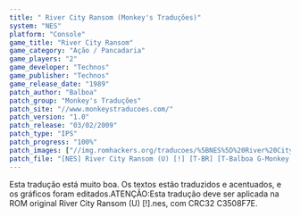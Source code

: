 ```yaml
---
title: " River City Ransom (Monkey's Traduções)"
system: "NES"
platform: "Console"
game_title: "River City Ransom"
game_category: "Ação / Pancadaria"
game_players: "2"
game_developer: "Technos"
game_publisher: "Technos"
game_release_date: "1989"
patch_author: "Balboa"
patch_group: "Monkey's Traduções"
patch_site: "//www.monkeystraducoes.com/"
patch_version: "1.0"
patch_release: "03/02/2009"
patch_type: "IPS"
patch_progress: "100%"
patch_images: ["//img.romhackers.org/traducoes/%5BNES%5D%20River%20City%20Ransom%20-%20Monkey's%20Tradu%C3%A7%C3%B5es%20-%201.png","//img.romhackers.org/traducoes/%5BNES%5D%20River%20City%20Ransom%20-%20Monkey's%20Tradu%C3%A7%C3%B5es%20-%202.png","//img.romhackers.org/traducoes/%5BNES%5D%20River%20City%20Ransom%20-%20Monkey's%20Tradu%C3%A7%C3%B5es%20-%203.png"]
patch_file: "[NES] River City Ransom (U) [!] [T-BR] [T-Balboa G-Monkey's Traduções] [V-1.0 P-100% A-2009].7z"
---
```

Esta tradução está muito boa. Os textos estão traduzidos e acentuados, e os gráficos foram editados.ATENÇÃO:Esta tradução deve ser aplicada na ROM original River City Ransom (U) [!].nes, com CRC32 C3508F7E.
